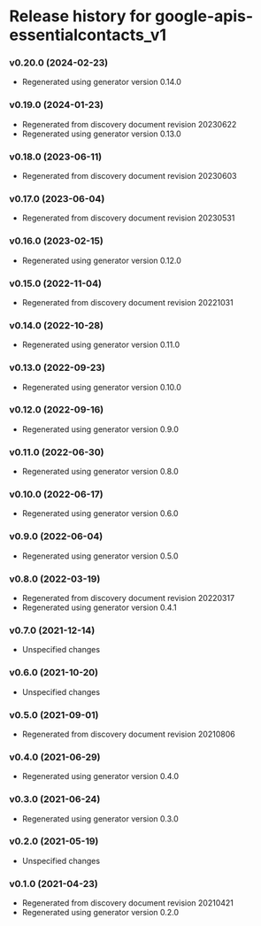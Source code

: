 # Release history for google-apis-essentialcontacts_v1

### v0.20.0 (2024-02-23)

* Regenerated using generator version 0.14.0

### v0.19.0 (2024-01-23)

* Regenerated from discovery document revision 20230622
* Regenerated using generator version 0.13.0

### v0.18.0 (2023-06-11)

* Regenerated from discovery document revision 20230603

### v0.17.0 (2023-06-04)

* Regenerated from discovery document revision 20230531

### v0.16.0 (2023-02-15)

* Regenerated using generator version 0.12.0

### v0.15.0 (2022-11-04)

* Regenerated from discovery document revision 20221031

### v0.14.0 (2022-10-28)

* Regenerated using generator version 0.11.0

### v0.13.0 (2022-09-23)

* Regenerated using generator version 0.10.0

### v0.12.0 (2022-09-16)

* Regenerated using generator version 0.9.0

### v0.11.0 (2022-06-30)

* Regenerated using generator version 0.8.0

### v0.10.0 (2022-06-17)

* Regenerated using generator version 0.6.0

### v0.9.0 (2022-06-04)

* Regenerated using generator version 0.5.0

### v0.8.0 (2022-03-19)

* Regenerated from discovery document revision 20220317
* Regenerated using generator version 0.4.1

### v0.7.0 (2021-12-14)

* Unspecified changes

### v0.6.0 (2021-10-20)

* Unspecified changes

### v0.5.0 (2021-09-01)

* Regenerated from discovery document revision 20210806

### v0.4.0 (2021-06-29)

* Regenerated using generator version 0.4.0

### v0.3.0 (2021-06-24)

* Regenerated using generator version 0.3.0

### v0.2.0 (2021-05-19)

* Unspecified changes

### v0.1.0 (2021-04-23)

* Regenerated from discovery document revision 20210421
* Regenerated using generator version 0.2.0

